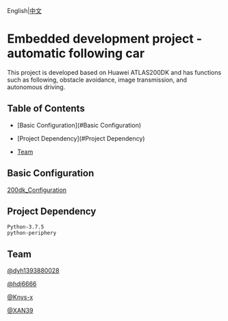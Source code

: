 English|[中文](./README_CN.md)

# Embedded development project - automatic following car

This project is developed based on Huawei ATLAS200DK and has functions such as following, obstacle avoidance, image transmission, and autonomous driving.

## Table of Contents

- [Basic Configuration](#Basic Configuration)

- [Project Dependency](#Project Dependency)

- [Team](#Team)

## Basic Configuration

[200dk_Configuration](./200dk踩坑.md)

## Project Dependency

~~~
Python-3.7.5
python-periphery
~~~

## Team

[@dyh1393880028](https://github.com/dyh1393880028)

[@hdj6666](https://github.com/hdj6666)

[@Knys-x](https://github.com/Knys-x)

[@XAN39](https://github.com/XAN39)